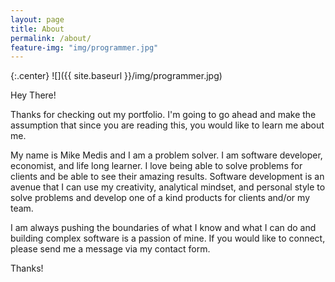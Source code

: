 ```yaml
---
layout: page
title: About
permalink: /about/
feature-img: "img/programmer.jpg"
---
```


{:.center}
![]({{ site.baseurl }}/img/programmer.jpg)

Hey There!

Thanks for checking out my portfolio. I'm going to go ahead and make the assumption that since you are reading this, you would like to learn me about me.

My name is Mike Medis and I am a problem solver. I am software developer, economist, and life long learner. I love being able to solve problems for clients and be able to see their amazing results. Software development is an avenue that I can use my creativity, analytical mindset, and personal style to solve problems and develop one of a kind products for clients and/or my team.

I am always pushing the boundaries of what I know and what I can do and building complex software is a passion of mine.
If you would like to connect, please send me a message via my contact form.

Thanks!
